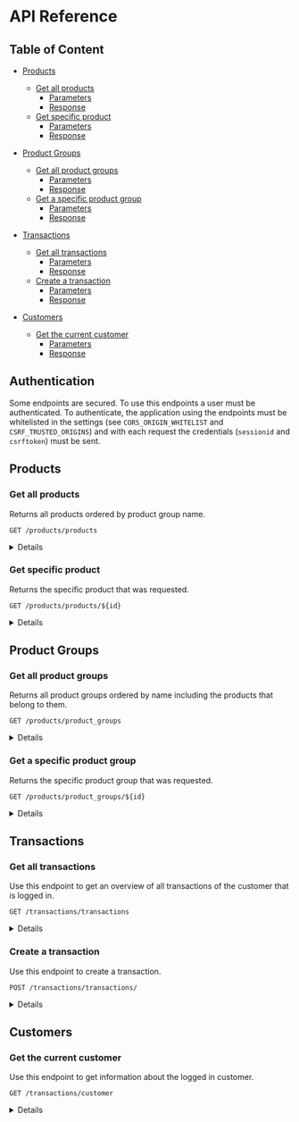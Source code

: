 # API Reference

## Table of Content

<!-- TOC start -->

- [Products](#products)
  - [Get all products](#get-all-products)
    - [Parameters](#parameters)
    - [Response](#response)
  - [Get specific product](#get-specific-product)
    - [Parameters](#parameters-1)
    - [Response](#response-1)
- [Product Groups](#product-groups)
  - [Get all product groups](#get-all-product-groups)
    - [Parameters](#parameters-2)
    - [Response](#response-2)
  - [Get a specific product group](#get-a-specific-product-group)
    - [Parameters](#parameters-3)
    - [Response](#response-3)
- [Transactions](#transactions)
  - [Get all transactions](#get-all-transactions)
    - [Parameters](#parameters-4)
    - [Response](#response-4)
  - [Create a transaction](#create-a-transaction)
    - [Parameters](#parameters-5)
    - [Response](#response-5)
- [Customers](#customers)

  - [Get the current customer](#get-the-current-customer)
    - [Parameters](#parameters-6)
    - [Response](#response-6)

  <!-- TOC end -->

## Authentication

Some endpoints are secured. To use this endpoints a user must be authenticated. To authenticate, the application using the endpoints must be whitelisted in the settings (see `CORS_ORIGIN_WHITELIST` and `CSRF_TRUSTED_ORIGINS`) and with each request the credentials (`sessionid` and `csrftoken`) must be sent.

## Products

### Get all products

Returns all products ordered by product group name.

```http
GET /products/products
```

<details>

<summary>Details</summary>

#### Parameters

| Parameter | Type | Description | Required |
| :-------- | :--- | :---------- | :------- |

<i>None</i>

#### Authentication

<i>Authentication not required</i>

#### Response

```json
[
  {
    "id": 3,
    "name": "Lays - Paprika",
    "price": 1.66,
    "stock": 60,
    "image_url": "",
    "product_group": {
      "id": 2,
      "name": "Chips",
      "created": "2023-05-19T10:51:59.472081Z",
      "last_modified": "2023-05-19T10:51:59.472081Z"
    }
  },
  {
    "id": 4,
    "name": "Lays - Naturel",
    "price": 1.66,
    "stock": 66,
    "image_url": "",
    "product_group": {
      "id": 2,
      "name": "Chips",
      "created": "2023-05-19T10:51:59.472081Z",
      "last_modified": "2023-05-19T10:51:59.472081Z"
    }
  },
  {
    "id": 1,
    "name": "Fanta",
    "price": 1.66,
    "stock": 14,
    "image_url": "",
    "product_group": {
      "id": 1,
      "name": "Frisdrank",
      "created": "2023-05-09T19:00:11.947134Z",
      "last_modified": "2023-05-09T19:00:11.947134Z"
    }
  },
  {
    "id": 2,
    "name": "Cola",
    "price": 1.23,
    "stock": 13,
    "image_url": "",
    "product_group": {
      "id": 1,
      "name": "Frisdrank",
      "created": "2023-05-09T19:00:11.947134Z",
      "last_modified": "2023-05-09T19:00:11.947134Z"
    }
  }
]
```

</details>

### Get specific product

Returns the specific product that was requested.

```http
GET /products/products/${id}
```

<details>

<summary>Details</summary>

#### Parameters

| Parameter | Type      | Description            | Required     |
| :-------- | :-------- | :--------------------- | :----------- |
| `id`      | `integer` | Id of product to fetch | **Required** |

#### Authentication

<i>Authentication not required</i>

#### Response

```json
{
  "id": 1,
  "name": "Fanta",
  "price": 1.66,
  "stock": 14,
  "image_url": "",
  "product_group": {
    "id": 1,
    "name": "Frisdrank",
    "created": "2023-05-09T19:00:11.947134Z",
    "last_modified": "2023-05-09T19:00:11.947134Z"
  }
}
```

</details>

## Product Groups

### Get all product groups

Returns all product groups ordered by name including the products that belong to them.

```http
GET /products/product_groups
```

<details>

<summary>Details</summary>

#### Parameters

| Parameter | Type | Description | Required |
| :-------- | :--- | :---------- | :------- |

<i>None</i>

#### Authentication

<i>Authentication not required</i>

#### Response

```json
[
  {
    "id": 1,
    "name": "Frisdrank",
    "products": [
      {
        "id": 1,
        "name": "Fanta",
        "price": 1.66,
        "stock": 14,
        "image_url": "",
        "product_group": {
          "id": 1,
          "name": "Frisdrank",
          "created": "2023-05-09T19:00:11.947134Z",
          "last_modified": "2023-05-09T19:00:11.947134Z"
        }
      },
      {
        "id": 2,
        "name": "Cola",
        "price": 1.23,
        "stock": 13,
        "image_url": "",
        "product_group": {
          "id": 1,
          "name": "Frisdrank",
          "created": "2023-05-09T19:00:11.947134Z",
          "last_modified": "2023-05-09T19:00:11.947134Z"
        }
      }
    ]
  },
  {
    "id": 2,
    "name": "Chips",
    "products": [
      {
        "id": 3,
        "name": "Lays - Paprika",
        "price": 1.66,
        "stock": 60,
        "image_url": "",
        "product_group": {
          "id": 2,
          "name": "Chips",
          "created": "2023-05-19T10:51:59.472081Z",
          "last_modified": "2023-05-19T10:51:59.472081Z"
        }
      },
      {
        "id": 4,
        "name": "Lays - Naturel",
        "price": 1.66,
        "stock": 66,
        "image_url": "",
        "product_group": {
          "id": 2,
          "name": "Chips",
          "created": "2023-05-19T10:51:59.472081Z",
          "last_modified": "2023-05-19T10:51:59.472081Z"
        }
      }
    ]
  }
]
```

</details>

### Get a specific product group

Returns the specific product group that was requested.

```http
GET /products/product_groups/${id}
```

<details>

<summary>Details</summary>

#### Parameters

| Parameter | Type     | Description                  | Required     |
| :-------- | :------- | :--------------------------- | :----------- |
| `id`      | `string` | Id of product group to fetch | **Required** |

#### Authentication

<i>Authentication not required</i>

#### Response

```json
{
  "id": 1,
  "name": "Frisdrank",
  "products": [
    {
      "id": 1,
      "name": "Fanta",
      "price": 1.66,
      "stock": 14,
      "image_url": "",
      "product_group": {
        "id": 1,
        "name": "Frisdrank",
        "created": "2023-05-09T19:00:11.947134Z",
        "last_modified": "2023-05-09T19:00:11.947134Z"
      }
    },
    {
      "id": 2,
      "name": "Cola",
      "price": 1.23,
      "stock": 13,
      "image_url": "",
      "product_group": {
        "id": 1,
        "name": "Frisdrank",
        "created": "2023-05-09T19:00:11.947134Z",
        "last_modified": "2023-05-09T19:00:11.947134Z"
      }
    }
  ]
}
```

</details>

## Transactions

### Get all transactions

Use this endpoint to get an overview of all transactions of the customer that is logged in.

```http
GET /transactions/transactions
```

<details>

<summary>Details</summary>

#### Parameters

| Parameter | Type   | Description                                | Required     |
| :-------- | :----- | :----------------------------------------- | :----------- |
| `flat`    | `bool` | Lists all subtransactions in one list      | **Optional** |
| `month`   | `int`  | Filter transactions for this month (1=Jan) | **Optional** |
| `year`    | `int`  | Filter transactions for this year          | **Optional** |

Exampe:

```http
GET /transactions/transactions/?flat=true&month=5&year=2023
```

#### Authentication

Authentication is required. Only the transactions of the authenticated user are returned.

#### Response

```json
[
  {
    "transaction_id": "c3bb7b19-bcfb-413d-a88a-ee0d50aefdb7",
    "customer": 3,
    "date": "2023-04-21T09:33:57Z",
    "subtransactions": [
      {
        "description": "Cosmo kosten (5km)",
        "amount": "1.66"
      }
    ],
    "subpurchases": []
  },
  {
    "transaction_id": "e7a5f3e5-3f1d-4a66-a50b-b1cb8e148897",
    "customer": 3,
    "date": "2023-05-13T17:51:58Z",
    "subtransactions": [
      {
        "description": "AV eten 13/05",
        "amount": "12.78"
      }
    ],
    "subpurchases": [
      {
        "product": 1,
        "quantity": 2,
        "price": "3.45",
        "amount": 6.9
      }
    ]
  },
  {
    "transaction_id": "c90a24a4-4d00-4b29-aae6-454eb15469a8",
    "customer": 3,
    "date": "2023-05-20T11:00:29Z",
    "subtransactions": [
      {
        "description": "AV eten 20/05",
        "amount": "10.66"
      }
    ],
    "subpurchases": []
  }
]
```

Example response for `flat = True`

```json
[
  {
    "name": "Cosmo kosten (5km)",
    "quantity": 1,
    "amount": 1.66,
    "date": "2023-04-21T09:33:57Z"
  },
  {
    "name": "AV eten 13/05",
    "quantity": 1,
    "amount": 12.78,
    "date": "2023-05-13T17:51:58Z"
  },
  {
    "name": "Fanta",
    "quantity": 2,
    "amount": 6.9,
    "date": "2023-05-13T17:51:58Z"
  },
  {
    "name": "AV eten 20/05",
    "quantity": 1,
    "amount": 10.66,
    "date": "2023-05-20T11:00:29Z"
  }
]
```

</details>

### Create a transaction

Use this endpoint to create a transaction.

```http
POST /transactions/transactions/
```

<details>

<summary>Details</summary>

#### Parameters

| Parameter | Type | Description | Required |
| :-------- | :--- | :---------- | :------- |

One or more of the following is <b>required</b>: `SubTransaction` or `SubPurchase`. These can be provided in the post request as a list with the name `subtransactions` and/or `subpurchases`.

A `SubTransaction` has the following form:

```json
{
  "description": "AV Eten",
  "amount": 10.66
}
```

A `SubPurchase` has the following form: (it uses the product id)

```json
{
  "product": 1,
  "quantity": 8
}
```

An example request can look like this:

<i>`subpurchases` or `subtransactions` can be left out of the request below.</i>

```json
{
  "subpurchases": [
    {
      "product": 4,
      "quantity": 2
    },
    {
      "product": 1,
      "quantity": 8
    }
  ],
  "subtransactions": [
    {
      "description": "test",
      "amount": 78.21
    }
  ]
}
```

#### Authentication

Authentication is required. Only transactions for the authenticated user can be created.

#### Response

```json
{
  "transaction_id": "054b83c2-8380-4c49-8ebb-b317b337c8a0",
  "customer": 1,
  "date": "2024-02-22T19:59:23.559999Z",
  "subtransactions": [
    {
      "description": "Test",
      "amount": "5.00"
    }
  ],
  "subpurchases": [
    {
      "product": 4,
      "quantity": 2,
      "price": "1.00",
      "amount": 2.0
    }
  ]
}
```

</details>

## Customers

### Get the current customer

Use this endpoint to get information about the logged in customer.

```http
GET /transactions/customer
```

<details>

<summary>Details</summary>

#### Parameters

| Parameter | Type | Description | Required |
| :-------- | :--- | :---------- | :------- |

<i>None</i>

#### Authentication

Authentication is required. Only information about the current user is returned.

#### Response

```json
{
  "id": 4,
  "netid": "dewijzeuil",
  "sub": "WISVCH.660001",
  "relation_code": 6601,
  "user": {
    "id": 5,
    "username": "WISVCH.660001",
    "last_login": "2024-02-22T19:19:00Z",
    "first_name": "De",
    "last_name": "Wijze Uil",
    "email": "dewijzeuil@ch.tudelft.nl",
    "is_staff": true,
    "is_superuser": true,
    "days_since_joined": 0
  }
}
```

</details>

